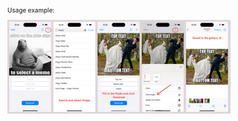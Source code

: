 Usage example: 

![Example-Screenshots](https://github.com/soloveyAleksey/YourMeme/blob/main/Screen-YourMeme.png)
